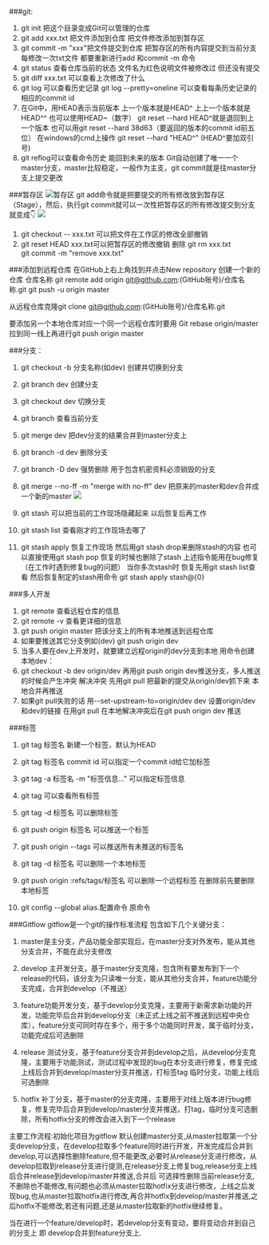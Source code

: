###git:
1. git init 把这个目录变成Git可以管理的仓库
2. git add xxx.txt 把文件添加到仓库 把文件修改添加到暂存区
3. git commit -m "xxx"把文件提交到仓库 把暂存区的所有内容提交到当前分支
每修改一次txt文件 都要重新进行add 和commit -m 命令
4. git status 查看仓库当前的状态 文件名为红色说明文件被修改过 但还没有提交
5. git diff xxx.txt 可以查看上次修改了什么
6. git log 可以查看历史记录
git log --pretty=oneline 可以查看每条历史记录的相应的commit id
7.  在Git中，用HEAD表示当前版本 上一个版本就是HEAD^ 上上一个版本就是HEAD^^ 也可以使用HEAD~（数字） git reset --hard HEAD^就是退回到上一个版本
也可以用git reset --hard 38d63（要返回的版本的commit id前五位）
在windows的cmd上操作 git reset --hard "HEAD^" (HEAD^要加双引号) 
8. git reflog可以查看命令历史 能回到未来的版本
Git自动创建了唯一一个master分支，master比较稳定，一般作为主支，git commit就是往master分支上提交更改

###暂存区
![暂存区](https://cdn.liaoxuefeng.com/cdn/files/attachments/001384907720458e56751df1c474485b697575073c40ae9000/0)
git add命令就是把要提交的所有修改放到暂存区（Stage），然后，执行git commit就可以一次性把暂存区的所有修改提交到分支
就变成👇
![](https://cdn.liaoxuefeng.com/cdn/files/attachments/0013849077337835a877df2d26742b88dd7f56a6ace3ecf000/0)

1. git checkout -- xxx.txt 可以把文件在工作区的修改全部撤销
2. git reset HEAD xxx.txt可以把暂存区的修改撤销
删除 git rm xxx.txt  
git commit -m "remove xxx.txt"

###添加到远程仓库 
在GitHub上右上角找到并点击New repository 创建一个新的仓库 仓库名称
 git remote add origin git@github.com:(GitHub账号)/仓库名称.git
 git push -u origin master

 从远程仓库克隆git clone git@github.com:(GitHub账号)/仓库名称.git

要添加另一个本地仓库对应一个同一个远程仓库时要用 Git rebase origin/master 拉到同一线上再进行git push origin master


 ###分支：
 1. git checkout -b 分支名称(如dev) 创建并切换到分支
 2. git branch dev 创建分支
 3. git checkout dev 切换分支
 4. git branch 查看当前分支
 5. git merge dev 把dev分支的结果合并到master分支上
 6. git branch -d dev 删除分支
 7. git branch -D dev 强势删除 用于包含机密资料必须销毁的分支
 8. git merge --no-ff -m "merge with no-ff" dev 把原来的master和dev合并成一个新的master
 ![](https://cdn.liaoxuefeng.com/cdn/files/attachments/001384909222841acf964ec9e6a4629a35a7a30588281bb000/0)
  
 9. git stash 可以把当前的工作现场隐藏起来 以后恢复后再工作
 10. git stash list 查看刚才的工作现场去哪了
 11. git stash apply 恢复工作现场 然后用git stash drop来删除stash的内容 也可以直接使用git stash pop 恢复的时候也删除了stash    上述指令能用在bug修复 （在工作时遇到修复bug的问题）
 当你多次stash时 恢复先用git stash list查看 然后恢复制定的stash用命令 git stash apply stash@{0} 

###多人开发
 1. git remote 查看远程仓库的信息
 2. git remote -v 查看更详细的信息
 3. git push origin master 把该分支上的所有本地推送到远程仓库
 4. 如果要推送其它分支例如(dev) git push origin dev 
 5. 当多人要在dev上开发时，就要建立远程origin的dev分支到本地 用命令创建本地dev：
 6. git checkout -b dev origin/dev 再用git push origin dev推送分支，多人推送的时候会产生冲突
解决冲突 先用git pull 把最新的提交从origin/dev抓下来 本地合并再推送
7. 如果git pull失败的话 用--set-upstream-to=origin/dev dev 设置origin/dev和dev的链接 在用git pull 在本地解决冲突后在git push origin dev 推送


###标签
1. git tag 标签名  新建一个标签，默认为HEAD 
2. git tag 标签名 commit id  可以指定一个commit id给它加标签
3. git tag  -a 标签名 -m "标签信息..."  可以指定标签信息
4. git tag 可以查看所有标签
5. git tag -d 标签名 可以删除标签
6. git push origin 标签名 可以推送一个标签
7. git push origin --tags 可以推送所有未推送的标签名
8. git tag -d 标签名 可以删除一个本地标签
9. git push origin :refs/tags/标签名 可以删除一个远程标签 在删除前先要删除本地标签

10. git config --global alias.配置命令 原命令 


###Gitflow
gitflow是一个git的操作标准流程 包含如下几个关键分支：

1. master是主分支，产品功能全部实现后，在master分支对外发布，能从其他分支合并，不能在此分支修改

2. develop 主开发分支，基于master分支克隆，包含所有要发布到下一个release的代码，该分支为只读唯一分支，能从其他分支合并，feature功能分支完成，合并到develop（不推送）

3. feature功能开发分支，基于develop分支克隆，主要用于新需求新功能的开发，功能完毕后合并到develop分支（未正式上线之前不推送到远程中央仓库），feature分支可同时存在多个，用于多个功能同时开发，属于临时分支，功能完成后可选删除

4. release 测试分支，基于feature分支合并到develop之后，从develop分支克隆，主要用于功能测试，测试过程中发现的bug在本分支进行修复，修复完成上线后合并到develop/master分支并推送，打标签tag 临时分支，功能上线后可选删除

5. hotfix 补丁分支，基于master的分支克隆，主要用于对线上版本进行bug修复，修复完毕后合并到develop/master分支并推送，打tag，临时分支可选删除，所有hotfix分支的修改会进入到下一个release

主要工作流程:初始化项目为gitflow 默认创建master分支,从master拉取第一个分支develop分支，在develop拉取多个feature同时进行开发，开发完成后合并到develop,可以选择性删除feature,但不能更改,必要时从release分支进行修改，从develop拉取到release分支进行提测,在release分支上修复bug,release分支上线后合并release到develop/master并推送,合并后 可选择性删除当前release分支,不删除也不能修改,有问题也必须从master拉取hotfix分支进行修改，上线之后发现bug,也从master拉取hotfix进行修改,再合并hotfix到develop/master并推送,之后hotfix不能修改,若还有问题,还是从master拉取新的hotfix继续修复。

当在进行一个feature/develop时，若develop分支有变动，要将变动合并到自己的分支上 即 develop合并到feature分支上.


